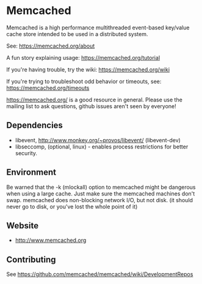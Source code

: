 # Memcached

Memcached is a high performance multithreaded event-based key/value cache
store intended to be used in a distributed system.

See: https://memcached.org/about

A fun story explaining usage: https://memcached.org/tutorial

If you're having trouble, try the wiki: https://memcached.org/wiki

If you're trying to troubleshoot odd behavior or timeouts, see:
https://memcached.org/timeouts

https://memcached.org/ is a good resource in general. Please use the mailing
list to ask questions, github issues aren't seen by everyone!

## Dependencies

* libevent, http://www.monkey.org/~provos/libevent/ (libevent-dev)
* libseccomp, (optional, linux) - enables process restrictions for better
  security.

## Environment

Be warned that the -k (mlockall) option to memcached might be
dangerous when using a large cache.  Just make sure the memcached machines
don't swap.  memcached does non-blocking network I/O, but not disk.  (it
should never go to disk, or you've lost the whole point of it)

## Website

* http://www.memcached.org

## Contributing

See https://github.com/memcached/memcached/wiki/DevelopmentRepos
